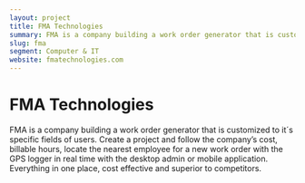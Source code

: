 ```yaml
---
layout: project
title: FMA Technologies
summary: FMA is a company building a work order generator that is customized to it´s specific fields of users.
slug: fma
segment: Computer & IT
website: fmatechnologies.com
---
```


# FMA Technologies

FMA is a company building a work order generator that is customized to it´s specific fields of users. Create a project and follow the company’s cost, billable hours, locate the nearest employee for a new work order with the GPS logger in real time with the desktop admin or mobile application. Everything in one place, cost effective and superior to competitors.
